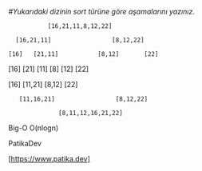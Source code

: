 *#Yukarıdaki dizinin sort türüne göre aşamalarını yazınız.*

               [16,21,11,8,12,22]

      [16,21,11]                 [8,12,22]   

    [16]   [21,11]           [8,12]       [22]

   [16]      [21] [11]      [8]  [12]       [22]

  [16]         [11,21]      [8,12]          [22]
    
       [11,16,21]                 [8,12,22]
         
                  [8,11,12,16,21,22]
Big-O O(nlogn)

PatikaDev 

[https://www.patika.dev]